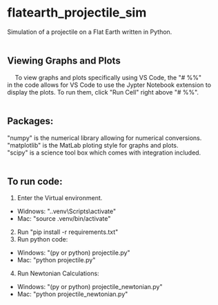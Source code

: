 # flatearth_projectile_sim
Simulation of a projectile on a Flat Earth written in Python.
<br/> <br/>

## Viewing Graphs and Plots
&emsp; To view graphs and plots specifically using VS Code, the "# %%" <br/>
in the code allows for VS Code to use the Jypter Notebook extension to <br/>
display the plots. To run them, click "Run Cell" right above "# %%". 
<br/> <br/>

## Packages:
"numpy" is the numerical library allowing for numerical conversions. <br/>
"matplotlib" is the MatLab ploting style for graphs and plots. <br/>
"scipy" is a science tool box which comes with integration included. 
<br/> <br/>

## To run code:
1) Enter the Virtual environment. <br/>
- Widnows: ".\.venv\Scripts\activate" <br/>
- Mac: "source .venv/bin/activate" <br/>
2) Run "pip install -r requirements.txt" <br/>
3) Run python code: <br/>
- Windows: "(py or python) projectile.py" <br/>
- Mac: "python projectile.py" <br/>
4) Run Newtonian Calculations:
- Windows: "(py or python) projectile_newtonian.py" <br/>
- Mac: "python projectile_newtonian.py"